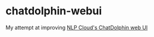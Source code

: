 # chatdolphin-webui
My attempt at improving [NLP Cloud's ChatDolphin web UI](https://chat.nlpcloud.com/)
